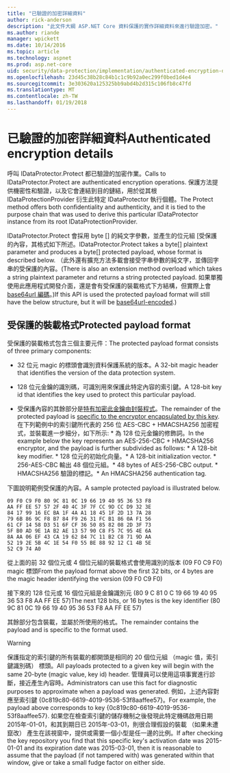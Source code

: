 ```yaml
---
title: "已驗證的加密詳細資料"
author: rick-anderson
description: "此文件大綱 ASP.NET Core 資料保護的實作詳細資料來進行驗證加密。"
ms.author: riande
manager: wpickett
ms.date: 10/14/2016
ms.topic: article
ms.technology: aspnet
ms.prod: asp.net-core
uid: security/data-protection/implementation/authenticated-encryption-details
ms.openlocfilehash: 23d45c38b28c84b1c1c9b92a0ec299f0bed1d4e4
ms.sourcegitcommit: 3e303620a125325bb9abd4b2d315c106fb8c47fd
ms.translationtype: MT
ms.contentlocale: zh-TW
ms.lasthandoff: 01/19/2018
---
```

# <a name="authenticated-encryption-details"></a><span data-ttu-id="7be7d-103">已驗證的加密詳細資料</span><span class="sxs-lookup"><span data-stu-id="7be7d-103">Authenticated encryption details</span></span>

<a name="data-protection-implementation-authenticated-encryption-details"></a>

<span data-ttu-id="7be7d-104">呼叫 IDataProtector.Protect 都已驗證的加密作業。</span><span class="sxs-lookup"><span data-stu-id="7be7d-104">Calls to IDataProtector.Protect are authenticated encryption operations.</span></span> <span data-ttu-id="7be7d-105">保護方法提供機密性和驗證，以及它會連結到目的鏈結，用於從其根 IDataProtectionProvider 衍生此特定 IDataProtector 執行個體。</span><span class="sxs-lookup"><span data-stu-id="7be7d-105">The Protect method offers both confidentiality and authenticity, and it is tied to the purpose chain that was used to derive this particular IDataProtector instance from its root IDataProtectionProvider.</span></span>

<span data-ttu-id="7be7d-106">IDataProtector.Protect 會採用 byte [] 的純文字參數，並產生的位元組 [受保護的內容，其格式如下所述。</span><span class="sxs-lookup"><span data-stu-id="7be7d-106">IDataProtector.Protect takes a byte[] plaintext parameter and produces a byte[] protected payload, whose format is described below.</span></span> <span data-ttu-id="7be7d-107">（此外還有擴充方法多載會接受字串參數的純文字，並傳回字串的受保護的內容。</span><span class="sxs-lookup"><span data-stu-id="7be7d-107">(There is also an extension method overload which takes a string plaintext parameter and returns a string protected payload.</span></span> <span data-ttu-id="7be7d-108">如果單獨使用此應用程式開發介面，還是會有受保護的裝載格式下方結構，但實際上會[base64url 編碼](https://tools.ietf.org/html/rfc4648#section-5)。)</span><span class="sxs-lookup"><span data-stu-id="7be7d-108">If this API is used the protected payload format will still have the below structure, but it will be [base64url-encoded](https://tools.ietf.org/html/rfc4648#section-5).)</span></span>

## <a name="protected-payload-format"></a><span data-ttu-id="7be7d-109">受保護的裝載格式</span><span class="sxs-lookup"><span data-stu-id="7be7d-109">Protected payload format</span></span>

<span data-ttu-id="7be7d-110">受保護的裝載格式包含三個主要元件：</span><span class="sxs-lookup"><span data-stu-id="7be7d-110">The protected payload format consists of three primary components:</span></span>

* <span data-ttu-id="7be7d-111">32 位元 magic 的標頭會識別資料保護系統的版本。</span><span class="sxs-lookup"><span data-stu-id="7be7d-111">A 32-bit magic header that identifies the version of the data protection system.</span></span>

* <span data-ttu-id="7be7d-112">128 位元金鑰的識別碼，可識別用來保護此特定內容的索引鍵。</span><span class="sxs-lookup"><span data-stu-id="7be7d-112">A 128-bit key id that identifies the key used to protect this particular payload.</span></span>

* <span data-ttu-id="7be7d-113">受保護內容的其餘部分是[特有加密此金鑰由封裝程式](subkeyderivation.md#data-protection-implementation-subkey-derivation)。</span><span class="sxs-lookup"><span data-stu-id="7be7d-113">The remainder of the protected payload is [specific to the encryptor encapsulated by this key](subkeyderivation.md#data-protection-implementation-subkey-derivation).</span></span> <span data-ttu-id="7be7d-114">在下列範例中的索引鍵所代表的 256 位 AES-CBC + HMACSHA256 加密程式，並裝載進一步細分，如下所示: \* 為 128 位元金鑰的修飾詞。</span><span class="sxs-lookup"><span data-stu-id="7be7d-114">In the example below the key represents an AES-256-CBC + HMACSHA256 encryptor, and the payload is further subdivided as follows: \* A 128-bit key modifier.</span></span> <span data-ttu-id="7be7d-115">\* 128 位元的初始化向量。</span><span class="sxs-lookup"><span data-stu-id="7be7d-115">\* A 128-bit initialization vector.</span></span> <span data-ttu-id="7be7d-116">\* 256-AES-CBC 輸出 48 個位元組。</span><span class="sxs-lookup"><span data-stu-id="7be7d-116">\* 48 bytes of AES-256-CBC output.</span></span> <span data-ttu-id="7be7d-117">\* HMACSHA256 驗證的標記。</span><span class="sxs-lookup"><span data-stu-id="7be7d-117">\* An HMACSHA256 authentication tag.</span></span>

<span data-ttu-id="7be7d-118">下圖說明範例受保護的內容。</span><span class="sxs-lookup"><span data-stu-id="7be7d-118">A sample protected payload is illustrated below.</span></span>

```
09 F0 C9 F0 80 9C 81 0C 19 66 19 40 95 36 53 F8
AA FF EE 57 57 2F 40 4C 3F 7F CC 9D CC D9 32 3E
84 17 99 16 EC BA 1F 4A A1 18 45 1F 2D 13 7A 28
79 6B 86 9C F8 B7 84 F9 26 31 FC B1 86 0A F1 56
61 CF 14 58 D3 51 6F CF 36 50 85 82 08 2D 3F 73
5F B0 AD 9E 1A B2 AE 13 57 90 C8 F5 7C 95 4E 6A
8A AA 06 EF 43 CA 19 62 84 7C 11 B2 C8 71 9D AA
52 19 2E 5B 4C 1E 54 F0 55 BE 88 92 12 C1 4B 5E
52 C9 74 A0
```

<span data-ttu-id="7be7d-119">從上面的前 32 個位元或 4 個位元組的裝載格式會使用識別的版本 (09 F0 C9 F0) magic 標頭</span><span class="sxs-lookup"><span data-stu-id="7be7d-119">From the payload format above the first 32 bits, or 4 bytes are the magic header identifying the version (09 F0 C9 F0)</span></span>

<span data-ttu-id="7be7d-120">接下來的 128 位元或 16 個位元組是金鑰識別元 (80 9 C 81 0 C 19 66 19 40 95 36 53 F8 AA FF EE 57)</span><span class="sxs-lookup"><span data-stu-id="7be7d-120">The next 128 bits, or 16 bytes is the key identifier (80 9C 81 0C 19 66 19 40 95 36 53 F8 AA FF EE 57)</span></span>

<span data-ttu-id="7be7d-121">其餘部分包含裝載，並屬於所使用的格式。</span><span class="sxs-lookup"><span data-stu-id="7be7d-121">The remainder contains the payload and is specific to the format used.</span></span>

>[!WARNING]
> <span data-ttu-id="7be7d-122">保護指定的索引鍵的所有裝載的都開頭是相同的 20 個位元組 （magic 值，索引鍵識別碼） 標頭。</span><span class="sxs-lookup"><span data-stu-id="7be7d-122">All payloads protected to a given key will begin with the same 20-byte (magic value, key id) header.</span></span> <span data-ttu-id="7be7d-123">管理員可以使用這項事實進行診斷，接近產生內容時。</span><span class="sxs-lookup"><span data-stu-id="7be7d-123">Administrators can use this fact for diagnostic purposes to approximate when a payload was generated.</span></span> <span data-ttu-id="7be7d-124">例如，上述內容對應至索引鍵 {0c819c80-6619-4019-9536-53f8aaffee57}。</span><span class="sxs-lookup"><span data-stu-id="7be7d-124">For example, the payload above corresponds to key {0c819c80-6619-4019-9536-53f8aaffee57}.</span></span> <span data-ttu-id="7be7d-125">如果您在檢查索引鍵的儲存機制之後發現此特定機碼啟用日期 2015年-01-01，和其到期日已 2015年-03-01，則很合理假設的裝載 （如果未遭竄改） 產生在該視窗中，提供或需要一個小型是任一邊的比例。</span><span class="sxs-lookup"><span data-stu-id="7be7d-125">If after checking the key repository you find that this specific key's activation date was 2015-01-01 and its expiration date was 2015-03-01, then it is reasonable to assume that the payload (if not tampered with) was generated within that window, give or take a small fudge factor on either side.</span></span>
